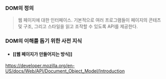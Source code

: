 
### DOM의 정의 

> 웹 페이지에 대한 인터페이스. 기본적으로 여러 프로그램들이 페이지의 콘테츠 및 구조, 그리고 스타일을 읽고 조작할 수 있도록 API를 제공한다. 


### DOM의 이해를 돕기 위한 사전 지식

- #### [[웹 페이지가 만들어지는 방식]]




https://developer.mozilla.org/en-US/docs/Web/API/Document_Object_Model/Introduction